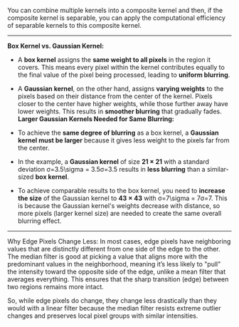 You can combine multiple kernels into a composite kernel and then, if the composite kernel is separable, you can apply the computational efficiency of separable kernels to this composite kernel.
___
**Box Kernel vs. Gaussian Kernel:**

-   A **box kernel** assigns the **same weight to all pixels** in the region it covers. This means every pixel within the kernel contributes equally to the final value of the pixel being processed, leading to **uniform blurring**.
-   A **Gaussian kernel**, on the other hand, assigns **varying weights** to the pixels based on their distance from the center of the kernel. Pixels closer to the center have higher weights, while those further away have lower weights. This results in **smoother blurring** that gradually fades.
**Larger Gaussian Kernels Needed for Same Blurring:**

-   To achieve the **same degree of blurring** as a box kernel, a **Gaussian kernel must be larger** because it gives less weight to the pixels far from the center.
-   In the example, a **Gaussian kernel** of size **21 × 21** with a standard deviation σ=3.5\sigma = 3.5σ=3.5 results in **less blurring** than a similar-sized **box kernel**.
-   To achieve comparable results to the box kernel, you need to **increase the size** of the Gaussian kernel to **43 × 43** with σ=7\sigma = 7σ=7. This is because the Gaussian kernel's weights decrease with distance, so more pixels (larger kernel size) are needed to create the same overall blurring effect.


___
Why Edge Pixels Change Less:
In most cases, edge pixels have neighboring values that are distinctly different from one side of the edge to the other. The median filter is good at picking a value that aligns more with the predominant values in the neighborhood, meaning it’s less likely to "pull" the intensity toward the opposite side of the edge, unlike a mean filter that averages everything. This ensures that the sharp transition (edge) between two regions remains more intact.

So, while edge pixels do change, they change less drastically than they would with a linear filter because the median filter resists extreme outlier changes and preserves local pixel groups with similar intensities.
